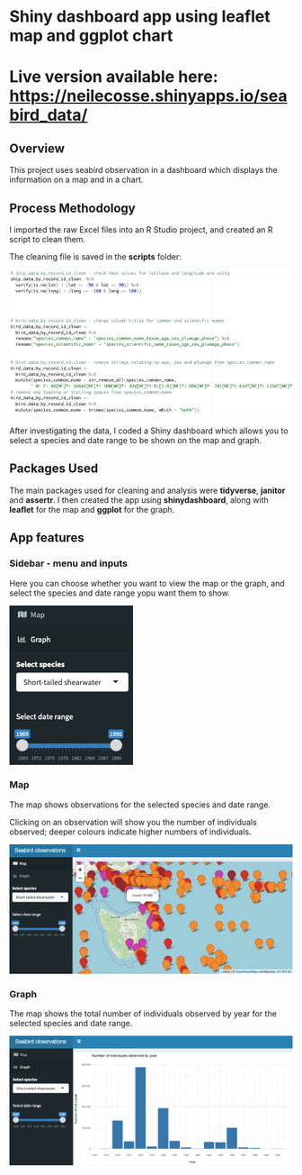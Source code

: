 # Shiny dashboard app using leaflet map and ggplot chart


# Live version available here: https://neilecosse.shinyapps.io/seabird_data/


## Overview

This project uses seabird observation in a dashboard which displays the information on a map and in a chart.



## Process Methodology

I imported the raw Excel files into an R Studio project, and created an R script to clean them.

The cleaning file is saved in the **scripts** folder:

<img src = "images/data_cleaning.png">


After investigating the data, I coded a Shiny dashboard which allows you to select a species and date range to be shown on the map and graph.



## Packages Used

The main packages used for cleaning and analysis were **tidyverse**, **janitor** and **assertr**. I then created the app using **shinydashboard**, along with **leaflet** for the map and  **ggplot** for the graph.


## App features 

### Sidebar - menu and inputs

Here you can choose whether you want to view the map or the graph, and select the species and date range yopu want them to show.


<img src = "images/inputs.png">

### Map

The map shows observations for the selected species and date range.

Clicking on an observation will show you the number of individuals observed; deeper colours indicate higher numbers of individuals.

<img src = "images/map.png">


### Graph

The map shows the total number of individuals observed by year for the selected species and date range.

<img src = "images/graph.png">







